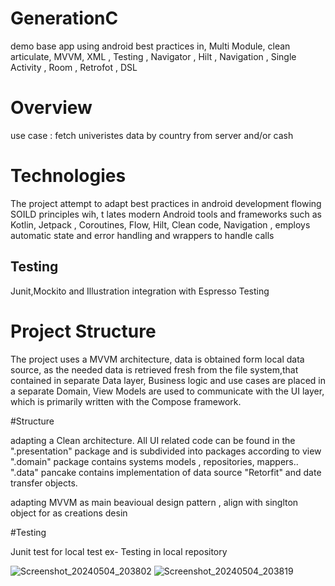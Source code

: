 # GenerationC
demo base app using android best practices in, Multi Module, clean articulate, MVVM, XML , Testing , Navigator , Hilt , Navigation , Single Activity , Room , Retrofot , DSL 

# Overview

 use case :  fetch univeristes data by country from server and/or cash 

# Technologies

The project attempt to adapt best practices in android development flowing SOILD principles wih,
t lates modern Android tools and frameworks such as Kotlin, Jetpack , Coroutines, Flow, Hilt,
Clean code, Navigation ,
employs automatic state and error handling and wrappers to handle calls

## Testing

Junit,Mockito and Illustration integration with Espresso Testing

# Project Structure

The project uses a MVVM architecture, data is obtained form local data source, 
as the needed data is retrieved fresh from the file system,that contained in separate Data layer,
Business logic and use cases are placed in a separate Domain,
View Models are used to communicate with the UI layer,
which is primarily written with the Compose framework.

#Structure

adapting a Clean architecture. 
All UI related code can be found in the ".presentation"
package and is subdivided into packages according to view
".domain" package contains systems models , repositories, mappers..
".data" pancake contains implementation of data source "Retorfit" and date transfer objects. 

adapting MVVM as main beavioual design pattern , align with singlton object for as creations desin 

#Testing 

Junit test for local test
ex- Testing in local repository


![Screenshot_20240504_203802](https://github.com/eslamfahmy2/Invade/assets/74387512/91f59f7f-5d9e-4697-92bc-8c4b3e70ee9f)
![Screenshot_20240504_203819](https://github.com/eslamfahmy2/Invade/assets/74387512/32c6ddf7-c2cf-4ce6-9477-ea837de826da)


